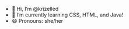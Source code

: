 - 👋 Hi, I’m @krizelled
- 🌱 I’m currently learning CSS, HTML, and Java!
- 😄 Pronouns: she/her

<!---
krizelled/krizelled is a ✨ special ✨ repository because its `README.md` (this file) appears on your GitHub profile.
You can click the Preview link to take a look at your changes.
--->

